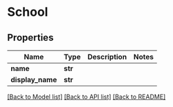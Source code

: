# School


## Properties
Name | Type | Description | Notes
------------ | ------------- | ------------- | -------------
**name** | **str** |  | 
**display_name** | **str** |  | 

[[Back to Model list]](../README.md#documentation-for-models) [[Back to API list]](../README.md#documentation-for-api-endpoints) [[Back to README]](../README.md)


